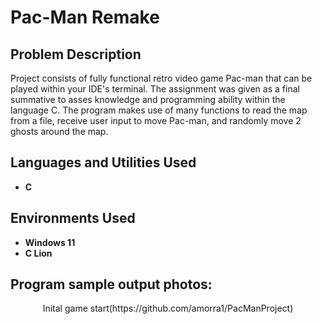 <h1>Pac-Man Remake</h1>

<h2>Problem Description</h2>
Project consists of fully functional retro video game Pac-man that can be played within your IDE's terminal. The assignment was given as a final summative to asses knowledge and programming ability within the language C. The program makes use of many functions to read the map from a file, receive user input to move Pac-man, and randomly move 2 ghosts around the map.
<br />


<h2>Languages and Utilities Used</h2>

- <b>C</b> 

<h2>Environments Used </h2>

- <b>Windows 11</b>
- <b>C Lion</b>

<h2>Program sample output photos:</h2>

<p align="center">
Inital game start(https://github.com/amorra1/PacManProject) <br/>
<br />
